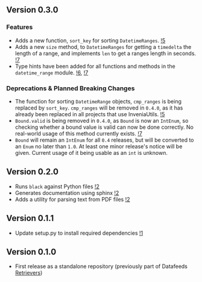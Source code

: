 ## Version 0.3.0

### Features

  * Adds a new function, `sort_key` for sorting `DatetimeRanges`.
    [!5](https://gitlab.invenia.ca/invenia/inveniautils/-/merge_requests/5)
  * Adds a new `size` method, to `DatetimeRanges` for getting a `timedelta` the length of a range, and implements `len` to get a ranges length in seconds.
    [!7](https://gitlab.invenia.ca/invenia/inveniautils/-/merge_requests/7)
  * Type hints have been added for all functions and methods in the `datetime_range` module.
    [!6](https://gitlab.invenia.ca/invenia/inveniautils/-/merge_requests/6), [!7](https://gitlab.invenia.ca/invenia/inveniautils/-/merge_requests/7)

### Deprecations & Planned Breaking Changes

  * The function for sorting `DatetimeRange` objects, `cmp_ranges` is being replaced by `sort_key`.
    `cmp_ranges` will be removed in `0.4.0`, as it has already been replaced in all projects that use InveniaUtils.
    [!5](https://gitlab.invenia.ca/invenia/inveniautils/-/merge_requests/5)
  * `Bound.valid` is being removed in `0.4.0`, as `Bound` is now an `IntEnum`, so checking whether a bound value is valid can now be done correctly.
    No real-world usage of this method currently exists.
    [!7](https://gitlab.invenia.ca/invenia/inveniautils/-/merge_requests/7)
  * `Bound` will remain an `IntEnum` for all `0.4` releases, but will be converted to an `Enum` no later than `1.0`.
     At least one minor release's notice will be given.
     Current usage of it being usable as an `int` is unknown.

## Version 0.2.0

  * Runs `black` against Python files [!2](https://gitlab.invenia.ca/invenia/inveniautils/-/merge_requests/2)
  * Generates documentation using sphinx [!2](https://gitlab.invenia.ca/invenia/inveniautils/-/merge_requests/2)
  * Adds a utility for parsing text from PDF files [!2](https://gitlab.invenia.ca/invenia/inveniautils/-/merge_requests/2)

## Version 0.1.1

  * Update setup.py to install required dependencies [!1](https://gitlab.invenia.ca/invenia/inveniautils/-/merge_requests/1)

## Version 0.1.0

  * First release as a standalone repository (previously part of Datafeeds [Retrievers](https://gitlab.invenia.ca/invenia/Datafeeds/Retrievers))
